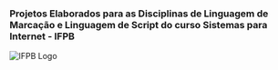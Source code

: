 ### Projetos Elaborados para as Disciplinas de Linguagem de Marcação e Linguagem de Script do curso Sistemas para Internet - IFPB

![IFPB Logo](https://academico.ifpb.edu.br/qacademico//lib/customizacoes/logo_ifpb.gif)
